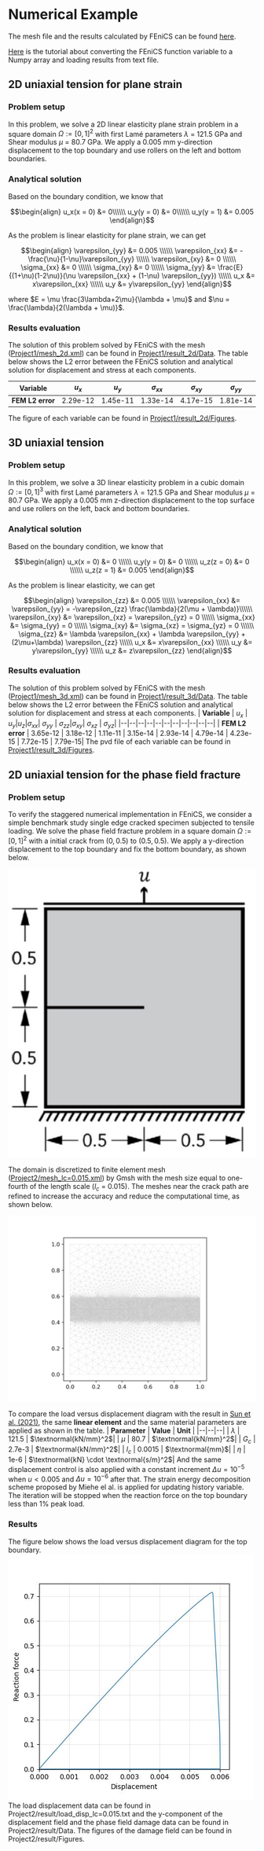 # Numerical Example
The mesh file and the results calculated by FEniCS can be found [here](https://github.com/YuxiangGao0321/FEniCS_tutorial_2023/tree/main/Model_intercomparison).

[Here](https://github.com/YuxiangGao0321/FEniCS_tutorial_2023/blob/main/Tutorial/FEniCS2Numpy.md) is the tutorial about converting the FEniCS function variable to a Numpy array and loading results from text file.
## 2D uniaxial tension for plane strain
### Problem setup
In this problem, we solve a 2D linear elasticity plane strain problem in a square domain $\Omega := [0,1]^2$ with first Lamé parameters $\lambda$  = 121.5 GPa and Shear modulus $\mu$ = 80.7 GPa. We apply a 0.005 mm y-direction displacement to the top boundary and use rollers on the left and bottom boundaries.

### Analytical solution
Based on the boundary condition, we know that

$$\begin{align}
u_x(x = 0) &= 0\\\\\\
u_y(y = 0) &= 0\\\\\\
u_y(y = 1) &= 0.005
\end{align}$$

As the problem is linear elasticity for plane strain, we can get

$$\begin{align}
\varepsilon_{yy} &=  0.005 \\\\\\
\varepsilon_{xx} &= -\frac{\nu}{1-\nu}\varepsilon_{yy} \\\\\\
\varepsilon_{xy} &= 0 \\\\\\
\sigma_{xx} &= 0 \\\\\\
\sigma_{xy} &= 0 \\\\\\
\sigma_{yy} &= \frac{E}{(1+\nu)(1-2\nu)}(\nu \varepsilon_{xx} + (1-\nu) \varepsilon_{yy}) \\\\\\
u_x &= x\varepsilon_{xx} \\\\\\
u_y &= y\varepsilon_{yy}
\end{align}$$

where $E = \mu \frac{3\lambda+2\mu}{\lambda + \mu}$ and $\nu = \frac{\lambda}{2(\lambda + \mu)}$.
###  Results evaluation
The solution of this problem solved by FEniCS with the mesh ([Project1/mesh_2d.xml](https://github.com/YuxiangGao0321/FEniCS_tutorial_2023/blob/main/Model_intercomparison/Project1/mesh_2d.xml)) can be found in [Project1/result_2d/Data](https://github.com/YuxiangGao0321/FEniCS_tutorial_2023/tree/main/Model_intercomparison/Project1/result_2d/Data). The table below shows the L2 error between the FEniCS solution and analytical solution for displacement and stress at each components.

| **Variable** | $u_x$ | $u_y$|$\sigma_{xx}$| $\sigma_{xy}$ | $\sigma_{yy}$|
|--|--|--|--|--|--|
| **FEM L2 error** | 2.29e-12 | 1.45e-11 | 1.33e-14 | 4.17e-15 | 1.81e-14 |

The figure of each variable can be found in [Project1/result_2d/Figures](https://github.com/YuxiangGao0321/FEniCS_tutorial_2023/tree/main/Model_intercomparison/Project1/result_2d/Figures).

## 3D uniaxial tension
### Problem setup
In this problem, we solve a 3D linear elasticity problem in a cubic domain $\Omega := [0,1]^3$ with first Lamé parameters $\lambda$  = 121.5 GPa and Shear modulus $\mu$ = 80.7 GPa. We apply a 0.005 mm z-direction displacement to the top surface and use rollers on the left, back and bottom boundaries.

### Analytical solution
Based on the boundary condition, we know that

$$\begin{align}
u_x(x = 0) &= 0 \\\\\\
u_y(y = 0) &= 0 \\\\\\
u_z(z = 0) &= 0 \\\\\\
u_z(z = 1) &= 0.005
\end{align}$$

As the problem is linear elasticity, we can get

$$\begin{align}
\varepsilon_{zz} &=  0.005 \\\\\\
\varepsilon_{xx} &= \varepsilon_{yy} =  -\varepsilon_{zz} \frac{\lambda}{2(\mu + \lambda)}\\\\\\
\varepsilon_{xy} &= \varepsilon_{xz} = \varepsilon_{yz} = 0 \\\\\\
\sigma_{xx} &= \sigma_{yy} = 0 \\\\\\
\sigma_{xy} &= \sigma_{xz} = \sigma_{yz} = 0 \\\\\\
\sigma_{zz} &= \lambda \varepsilon_{xx} + \lambda \varepsilon_{yy}  + (2\mu+\lambda) \varepsilon_{zz} \\\\\\
u_x &= x\varepsilon_{xx} \\\\\\
u_y &= y\varepsilon_{yy} \\\\\\
u_z &= z\varepsilon_{zz}
\end{align}$$

###  Results evaluation
The solution of this problem solved by FEniCS with the mesh ([Project1/mesh_3d.xml](https://github.com/YuxiangGao0321/FEniCS_tutorial_2023/blob/main/Model_intercomparison/Project1/mesh_3d.xml)) can be found in [Project1/result_3d/Data](https://github.com/YuxiangGao0321/FEniCS_tutorial_2023/tree/main/Model_intercomparison/Project1/result_3d/Data). The table below shows the L2 error between the FEniCS solution and analytical solution for displacement and stress at each components.
| **Variable** | $u_x$ | $u_y$|$u_z$|$\sigma_{xx}$| $\sigma_{yy}$ | $\sigma_{zz}$|$\sigma_{xy}$| $\sigma_{xz}$ | $\sigma_{yz}$|
|--|--|--|--|--|--|--|--|--|--|--|
| **FEM L2 error** | 3.65e-12 | 3.18e-12 | 1.11e-11 | 3.15e-14 | 2.93e-14 | 4.79e-14 | 4.23e-15 | 7.72e-15 | 7.79e-15|
The pvd file of each variable can be found in [Project1/result_3d/Figures](https://github.com/YuxiangGao0321/FEniCS_tutorial_2023/tree/main/Model_intercomparison/Project1/result_3d/Figures).

## 2D uniaxial tension for the phase field fracture
### Problem setup
To verify the staggered numerical implementation in FEniCS, we consider a simple benchmark study single edge cracked specimen subjected to tensile loading. We solve the phase field fracture problem in a square domain $\Omega := [0,1]^2$ with a initial crack from $(0,0.5)$ to $(0.5,0.5)$. We apply a y-direction displacement to the top boundary and fix the bottom boundary, as shown below.

![Schematic diagram of the specimen and the boundary conditions](https://github.com/YuxiangGao0321/FEniCS_tutorial_2023/blob/main/figs/PhaseFieldDomain.jpg?raw=true)

The domain is discretized to finite element mesh ([Project2/mesh_lc=0.015.xml](https://github.com/YuxiangGao0321/FEniCS_tutorial_2023/blob/main/Model_intercomparison/Project2/mesh_lc=0.015.xml)) by Gmsh with the mesh size equal to one-fourth of the length scale ($l_c$ = 0.015). The meshes near the crack path are refined to increase the accuracy and reduce the computational time, as shown below.

![Finite element mesh for $l_c$ = 0.015](https://github.com/YuxiangGao0321/FEniCS_tutorial_2023/blob/main/figs/mesh_lc=0.015.jpg?raw=true)

To compare the load versus displacement diagram with the result in [Sun et al. (2021)](https://www.sciencedirect.com/science/article/pii/S2352431621000626), the same **linear element** and the same material parameters are applied as shown in the table. 
| **Parameter** | **Value** | **Unit** |
|--|--|--|
| $\lambda$ | 121.5 | $\textnormal{kN/mm}^2$|
| $\mu$ | 80.7 | $\textnormal{kN/mm}^2$|
| $G_c$ | 2.7e-3 | $\textnormal{kN/mm}^2$|
| $l_c$ | 0.0015 | $\textnormal{mm}$|
| $\eta$ | 1e-6 | $\textnormal{kN} \cdot \textnormal{s/m}^2$|
And the same displacement control is also applied with a constant increment $\Delta u = 10^{-5}$ when $u<0.005$ and $\Delta u = 10^{-6}$ after that. The strain energy decomposition scheme proposed by Miehe el al. is applied for updating history variable. The iteration will be stopped when the reaction force on the top boundary less than 1% peak load.

### Results
The figure below shows the load versus displacement diagram for the top boundary.
![ the load versus displacement diagram for the top boundary](https://github.com/YuxiangGao0321/FEniCS_tutorial_2023/blob/main/figs/Load-disp%28lc=0.0015%29.jpg?raw=true)
The load displacement data can be found in Project2/result/load_disp_lc=0.015.txt and the y-component of the displacement field and the phase field damage data can be found in Project2/result/Data. The figures of the damage field can be found in Project2/result/Figures.
